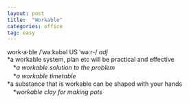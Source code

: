 ```yaml
---
layout: post
title:  "Workable"
categories: office
tag: easy
---
```

<DIV style="MARGIN: 0px 0px 5px">work<B>·</B>a<B>·</B>ble /ˈwəːkəbəl US ˈwəːr-/ <I>adj</I> <BR>*a workable system, plan etc will be practical and effective<BR>　*<I>a workable solution to the problem</I><BR>　*<I>a workable timetable</I><BR>*a substance that is workable can be shaped with your hands<BR>　*<I>workable clay for making pots</I></DIV>
